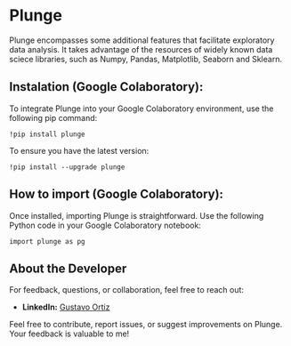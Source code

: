 # Plunge

Plunge encompasses some additional features that facilitate exploratory data analysis. It takes advantage of the resources of widely known data sciece libraries, such as Numpy, Pandas, Matplotlib, Seaborn and Sklearn.

## Instalation (Google Colaboratory):
To integrate Plunge into your Google Colaboratory environment, use the following pip command:
```
!pip install plunge
```

To ensure you have the latest version:
```
!pip install --upgrade plunge
```

## How to import (Google Colaboratory):
Once installed, importing Plunge is straightforward. Use the following Python code in your Google Colaboratory notebook:
```
import plunge as pg
```

## About the Developer
For feedback, questions, or collaboration, feel free to reach out:

- **LinkedIn:** [Gustavo Ortiz](https://www.linkedin.com/in/gstvortiz/)

Feel free to contribute, report issues, or suggest improvements on Plunge. Your feedback is valuable to me!